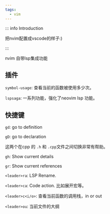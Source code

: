 ```yaml
---
tags:
  - vim
---
```


::: info Introduction

把nvim配置成vscode的样子:)

:::

 nvim 自带lsp集成功能

## 插件

`symbol-usage`: 查看当前的函数被使用多少次。

`lspsaga`: 一系列功能，强化了neovim lsp 功能。


## 快捷键

`gd`: go to definition

`gD`: go to declaration

这两个在cpp 的 `.h` 和 `.cpp`文件之间切换非常有帮助。

`gh`: Show current details

`gr`: Show current references

`<leader>ra`: LSP Rename.

`<leader>ca`: Code action. 比如展开宏等。

`<leader>c<i/o>`: 查看当前函数的调用栈，in or out

`<leader>ou`:  当前文件的大纲
